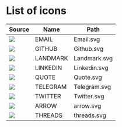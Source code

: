 # List of icons
| Source | Name | Path |
|---|---|---|
|  ![](/../icons/Email.svg) | EMAIL | Email.svg |
|  ![](/../icons/Github.svg) | GITHUB | Github.svg |
|  ![](/../icons/Landmark.svg) | LANDMARK | Landmark.svg |
|  ![](/../icons/Linkedin.svg) | LINKEDIN | Linkedin.svg |
|  ![](/../icons/Quote.svg) | QUOTE | Quote.svg |
|  ![](/../icons/Telegram.svg) | TELEGRAM | Telegram.svg |
|  ![](/../icons/Twitter.svg) | TWITTER | Twitter.svg |
|  ![](/../icons/arrow.svg) | ARROW | arrow.svg |
|  ![](/../icons/threads.svg) | THREADS | threads.svg |